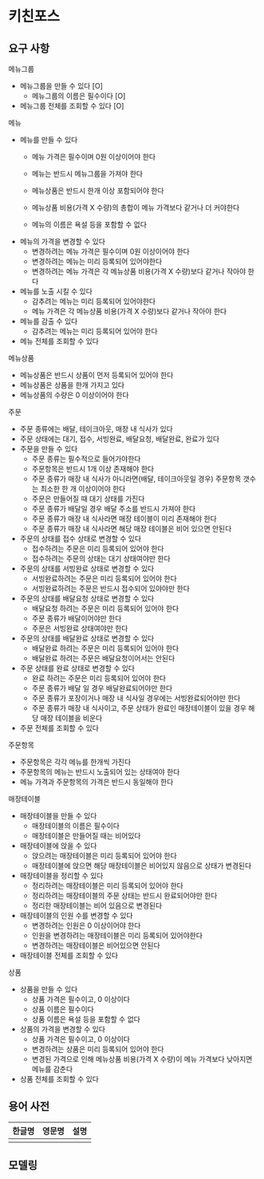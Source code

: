 # 키친포스

## 요구 사항

메뉴그룹
- 메뉴그룹을 만들 수 있다 [O]
    - 메뉴그룹의 이름은 필수이다 [O]
- 메뉴그룹 전체를 조회할 수 있다 [O]

메뉴
- 메뉴를 만들 수 있다        
    - 메뉴 가격은 필수이며 0원 이상이어야 한다
    - 메뉴는 반드시 메뉴그룹을 가져야 한다
    - 메뉴상품은 반드시 한개 이상 포함되어야 한다
            
    - 메뉴상품 비용(가격 X 수량)의 총합이 메뉴 가격보다 같거나 더 커야한다
    - 메뉴의 이름은 욕설 등을 포함할 수 없다
- 메뉴의 가격을 변경할 수 있다        
    - 변경하려는 메뉴 가격은 필수이며 0원 이상이어야 한다
    - 변경하려는 메뉴는 미리 등록되어 있어야한다
    - 변경하려는 메뉴 가격은 각 메뉴상품 비용(가격 X 수량)보다 같거나 작아야 한다
- 메뉴를 노출 시킬 수 있다
    - 감추려는 메뉴는 미리 등록되어 있어야한다
    - 메뉴 가격은 각 메뉴상품 비용(가격 X 수량)보다 같거나 작아야 한다
- 메뉴를 감출 수 있다        
    - 감추려는 메뉴는 미리 등록되어 있어야 한다
- 메뉴 전체를 조회할 수 있다

메뉴상품
- 메뉴상품은 반드시 상품이 먼저 등록되어 있어야 한다
- 메뉴상품은 상품을 한개 가지고 있다
- 메뉴상품의 수량은 0 이상이어야 한다

주문    
- 주문 종류에는 배달, 테이크아웃, 매장 내 식사가 있다
- 주문 상태에는 대기, 접수, 서빙완료, 배달요청, 배달완료, 완료가 있다
- 주문을 만들 수 있다
    - 주문 종류는 필수적으로 들어가야한다
    - 주문항목은 반드시 1개 이상 존재해야 한다
    - 주문 종류가 매장 내 식사가 아니라면(배달, 테이크아웃일 경우) 주문항목 갯수는 최소한 한 개 이상이어야 한다
    - 주문은 만들어질 때 대기 상태를 가진다
    - 주문 종류가 배달일 경우 배달 주소를 반드시 가져야 한다
    - 주문 종류가 매장 내 식사라면 매장 테이블이 미리 존재해야 한다
    - 주문 종류가 매장 내 식사라면 해당 매장 테이블은 비어 있으면 안된다
- 주문의 상태를 접수 상태로 변경할 수 있다
    - 접수하려는 주문은 미리 등록되어 있어야 한다
    - 접수하려는 주문의 상태는 대기 상태여야만 한다        
- 주문의 상태를 서빙완료 상태로 변경할 수 있다
    - 서빙완료하려는 주문은 미리 등록되어 있어야 한다
    - 서빙완료하려는 주문은 반드시 접수되어 있야야만 한다
- 주문의 상태를 배달요청 상태로 변경할 수 있다
    - 배달요청 하려는 주문은 미리 등록되어 있어야 한다
    - 주문 종류가 배달이어야만 한다
    - 주문은 서빙완료 상태여야만 한다
- 주문의 상태를 배달완료 상태로 변경할 수 있다
    - 배달완료 하려는 주문은 미리 등록되어 있어야 한다
    - 배달완료 하려는 주문은 배달요청이어서는 안된다
- 주문 상태를 완료 상태로 변경할 수 있다
    - 완료 하려는 주문은 미리 등록되어 있어야 한다
    - 주문 종류가 배달 일 경우 배달완료되어야만 한다
    - 주문 종류가 포장이거나 매장 내 식사일 경우에는 서빙완료되어야만 한다
    - 주문 종류가 매장 내 식사이고, 주문 상태가 완료인 매장테이블이 있을 경우 해당 매장 테이블을 비운다
- 주문 전체를 조회할 수 있다

주문항목
- 주문항목은 각각 메뉴를 한개씩 가진다
- 주문항목의 메뉴는 반드시 노출되어 있는 상태여야 한다
- 메뉴 가격과 주문항목의 가격은 반드시 동일해야 한다

매장테이블
- 매장테이블을 만들 수 있다
    - 매장테이블의 이름은 필수이다
    - 매장테이블은 만들어질 때는 비어있다
- 매장테이블에 앉을 수 있다
    - 앉으려는 매장테이블은 미리 등록되어 있어야 한다
    - 매장테이블에 앉으면 해당 매장테이블은 비어있지 않음으로 상태가 변경된다
- 매장테이블을 정리할 수 있다
    - 정리하려는 매장테이블은 미리 등록되어 있어야 한다
    - 정리하려는 매장테이블의 주문 상태는 반드시 완료되어야만 한다
    - 정리한 매장테이블는 비어 있음으로 변경된다
- 매장테이블의 인원 수를 변경할 수 있다
    - 변경하려는 인원은 0 이상이어야 한다
    - 인원을 변경하려는 매장테이블은 미리 등록되어 있어야한다
    - 변경하려는 매장테이블은 비어있으면 안된다
- 매장테이블 전체를 조회할 수 있다

상품
- 상품을 만들 수 있다
    - 상품 가격은 필수이고, 0 이상이다
    - 상품 이름은 필수이다
    - 상품 이름은 욕설 등을 포함할 수 없다
- 상품의 가격을 변경할 수 있다
    - 상품 가격은 필수이고, 0 이상이다
    - 변경하려는 상품은 미리 등록되어 있어야 한다
    - 변경된 가격으로 인해 메뉴상품 비용(가격 X 수량)이 메뉴 가격보다 낮아지면 메뉴를 감춘다
- 상품 전체를 조회할 수 있다

## 용어 사전

| 한글명 | 영문명 | 설명 |
| --- | --- | --- |
|  |  |  |

## 모델링
